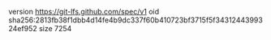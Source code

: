 version https://git-lfs.github.com/spec/v1
oid sha256:2813fb38f1dbb4d14fe4b9dc337f60b410723bf3715f5f3431244399324ef952
size 7254
